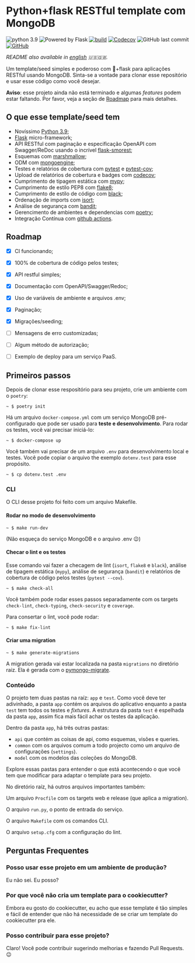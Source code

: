 # Python+flask RESTful template com MongoDB
![python 3.9](https://img.shields.io/badge/python-3.9-blue)
![Powered by Flask](https://img.shields.io/badge/powered%20by-flask-blue)
[![build](https://img.shields.io/github/workflow/status/fsjunior/python-flask-restful-mongodb-template/build)](https://github.com/fsjunior/python-flask-restful-mongodb-template/actions?query=workflow%3Abuild)
[![Codecov](https://img.shields.io/codecov/c/gh/fsjunior/python-flask-restful-mongodb-template)](https://codecov.io/gh/fsjunior/python-flask-restful-mongodb-template)
![GitHub last commit](https://img.shields.io/github/last-commit/fsjunior/python-flask-restful-mongodb-template)
[![GitHub](https://img.shields.io/github/license/fsjunior/python-flask-restful-mongodb-template)](https://github.com/fsjunior/python-flask-restful-mongodb-template/blob/main/LICENSE)

*README also available in [english](README.md) 🇺🇸🇬🇧.*

Um template/seed simples e poderoso com 🐍+flask para aplicações RESTful usando MongoDB. 
Sinta-se a vontade para clonar esse repositório e usar esse código como você desejar. 

**Aviso**: esse projeto ainda não está terminado e algumas *features* podem estar faltando. 
Por favor, veja a seção de [Roadmap](#roadmap) para mais detalhes.


## O que esse template/seed tem 

- Novíssimo [Python 3.9](https://docs.python.org/3.9/whatsnew/3.9.html);
- [Flask](flask.palletsprojects.com) micro-framework;
- API RESTful com paginação e especificação OpenAPI com Swagger/ReDoc usando o incrível  [flask-smorest](https://flask-smorest.readthedocs.io/en/latest/);
- Esquemas com [marshmallow](https://marshmallow.readthedocs.io/en/stable/);
- ODM com [mongoengine](http://mongoengine.org/);
- Testes e relatórios de cobertura com [pytest](https://docs.pytest.org/en/stable/) e [pytest-cov](https://github.com/pytest-dev/pytest-cov);
- Upload de relatórios de cobertura e badges com [codecov](https://codecov.io/);
- Cumprimento de tipagem estática com [mypy](https://github.com/python/mypy);
- Cumprimento de estilo PEP8 com [flake8](https://gitlab.com/pycqa/flake8);
- Cumprimento de estilo de código com [black](https://github.com/psf/black);
- Ordenação de imports com [isort](https://pypi.org/project/isort/);
- Análise de segurança com [bandit](https://github.com/PyCQA/bandit);
- Gerencimento de ambientes e dependencias com [poetry](https://python-poetry.org/);
- Integração Contínua com [github actions](https://github.com/features/actions).

## Roadmap

- [x] CI funcionando;
- [x] 100% de cobertura de código pelos testes;
- [x] API restful simples;
- [x] Documentação com OpenAPI/Swagger/Redoc;
- [x] Uso de variáveis de ambiente e arquivos .env;
- [x] Paginação;
- [x] Migrações/seeding;
- [ ] Mensagens de erro customizadas;
- [ ] Algum método de autorização;
- [ ] Exemplo de deploy para um serviço PaaS.


## Primeiros passos

Depois de clonar esse respositório para seu projeto, crie um ambiente com o `poetry`:

```shell
~ $ poetry init
```

Há um arquivo `docker-compose.yml` com um serviço MongoDB pré-configurado que pode ser usado
para **teste e desenvolvimento**. Para rodar os testes, você vai precisar iniciá-lo: 

```shell
~ $ docker-compose up
```

Você também vai precisar de um arquivo `.env` para desenvolvimento local e testes.
Você pode copiar o arquivo the exemplo `dotenv.test` para esse propósito.

```shell
~ $ cp dotenv.test .env
```

### CLI

O CLI desse projeto foi feito com um arquivo Makefile.

#### Rodar no modo de desenvolvimento

```shell
~ $ make run-dev
```

(Não esqueça do serviço MongoDB e o arquivo .env 😉)

#### Checar o lint e os testes

Esse comando vai fazer a checagem de lint (`isort`, `flake8` e `black`), análise de tipagem
estática (`mypy`), análise de segurança (`bandit`) e relatórios de cobertura de código pelos
testes (`pytest --cov`). 

```shell
~ $ make check-all
```

Você também pode rodar esses passos separadamente com os targets `check-lint`, `check-typing`, `check-security` 
e `coverage`. 

Para consertar o lint, você pode rodar:

```shell
~ $ make fix-lint
```

#### Criar uma migration

```shell
~ $ make generate-migrations
```

A migration gerada vai estar localizada na pasta `migrations` no diretório raiz. 
Ela é gerada com o [pymongo-migrate](https://github.com/stxnext/pymongo-migrate).


### Conteúdo

O projeto tem duas pastas na raíz: `app` e `test`. Como você deve ter adivinhado, a pasta `app`
contém os arquivos do aplicativo enquanto a pasta `test` tem todos os testes e *fixtures*.
A estrutura da pasta `test` é espelhada da pasta `app`, assim fica mais fácil achar os testes
da aplicação.

Dentro da pasta `app`, há três outras pastas: 

- `api` que contém as coisas de api, como esquemas, visões e queries.
- `common` com os arquivos comum a todo projecto como um arquivo de configurações (`settings`).
- `model` com os modelos das coleções do MongoDB.

Explore essas pastas para entender o que está acontecendo o que você tem que modificar para
adaptar o template para seu projeto.

No diretório raíz, há outros arquivos importantes também:

Um arquivo `Procfile` com os targets web e release (que aplica a migration).

O arquivo `run.py`, o ponto de entrada do serviço.

O arquivo `Makefile` com os comandos CLI.

O arquivo `setup.cfg` com a configuração do lint.


## Perguntas Frequentes

### Posso usar esse projeto em um ambiente de produção?

Eu não sei. Eu posso?

### Por que você não cria um template para o cookiecutter?

Embora eu gosto do cookiecutter, eu acho que esse template é tão simples e fácil de entender que não há necessidade de se criar um template do cookiecutter pra ele.

### Posso contribuir para esse projeto?

Claro! Você pode contribuir sugerindo melhorias e fazendo Pull Requests. 😉